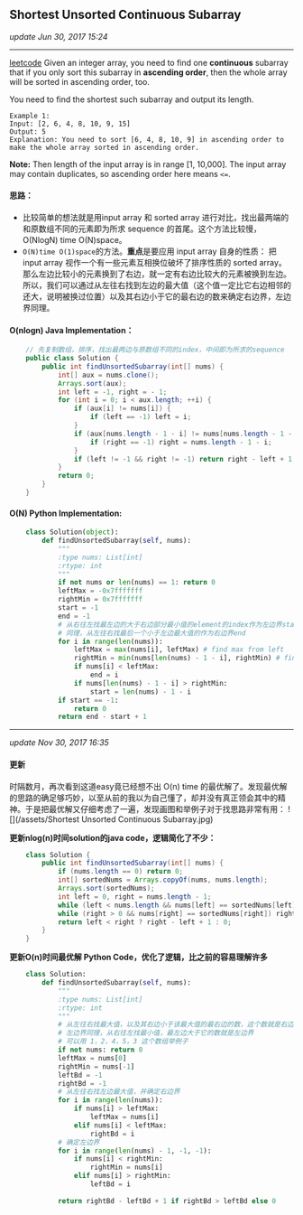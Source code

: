 ## Shortest Unsorted Continuous Subarray
_update Jun 30, 2017 15:24_

---
[leetcode](https://leetcode.com/problems/shortest-unsorted-continuous-subarray/#/description)
Given an integer array, you need to find one **continuous** subarray that if you only sort this subarray in **ascending order**, then the whole array will be sorted in ascending order, too.

You need to find the shortest such subarray and output its length.

    Example 1:
    Input: [2, 6, 4, 8, 10, 9, 15]
    Output: 5
    Explanation: You need to sort [6, 4, 8, 10, 9] in ascending order to make the whole array sorted in ascending order.
**Note:**
Then length of the input array is in range [1, 10,000].
The input array may contain duplicates, so ascending order here means `<=`.

#### 思路：
*  比较简单的想法就是用input array 和 sorted array 进行对比，找出最两端的和原数组不同的元素即为所求 sequence 的首尾。这个方法比较慢，O(NlogN) time O(N)space。
*  `O(N)time O(1)space`的方法。**重点**是要应用 input array 自身的性质： 把input array 视作一个有一些元素互相换位破坏了排序性质的 sorted array。那么左边比较小的元素换到了右边，就一定有右边比较大的元素被换到左边。所以，我们可以通过从左往右找到左边的最大值（这个值一定比它右边相邻的还大，说明被换过位置）以及其右边小于它的最右边的数来确定右边界，左边界同理。
    
#### O(nlogn) Java Implementation：
```java
    // 先复制数组，排序，找出最两边与原数组不同的index，中间即为所求的sequence
    public class Solution {
        public int findUnsortedSubarray(int[] nums) {
            int[] aux = nums.clone();
            Arrays.sort(aux);
            int left = -1, right = - 1;
            for (int i = 0; i < aux.length; ++i) {
                if (aux[i] != nums[i]) {
                    if (left == -1) left = i;
                }
                if (aux[nums.length - 1 - i] != nums[nums.length - 1 - i]) {
                    if (right == -1) right = nums.length - 1 - i;
                }
                if (left != -1 && right != -1) return right - left + 1;
            }
            return 0;
        }
    }
```

#### O(N) Python Implementation:
```python
    class Solution(object):
        def findUnsortedSubarray(self, nums):
            """
            :type nums: List[int]
            :rtype: int
            """
            if not nums or len(nums) == 1: return 0
            leftMax = -0x7fffffff
            rightMin = 0x7fffffff
            start = -1
            end = -1
            # 从右往左找最左边的大于右边部分最小值的element的index作为左边界start
            # 同理，从左往右找最后一个小于左边最大值的作为右边界end
            for i in range(len(nums)):
                leftMax = max(nums[i], leftMax) # find max from left
                rightMin = min(nums[len(nums) - 1 - i], rightMin) # find min from right
                if nums[i] < leftMax:
                    end = i
                if nums[len(nums) - 1 - i] > rightMin:
                    start = len(nums) - 1 - i
            if start == -1:
                return 0
            return end - start + 1
```

---
_update Nov 30, 2017 16:35_
#### 更新
时隔数月，再次看到这道easy竟已经想不出 O(n) time 的最优解了。发现最优解的思路的确足够巧妙，以至从前的我以为自己懂了，却并没有真正领会其中的精神。于是把最优解又仔细考虑了一遍，发现画图和举例子对于找思路非常有用：
![](/assets/Shortest Unsorted Continuous Subarray.jpg)

**更新nlog(n)时间solution的java code，逻辑简化了不少：**
```java
    class Solution {
        public int findUnsortedSubarray(int[] nums) {
            if (nums.length == 0) return 0;
            int[] sortedNums = Arrays.copyOf(nums, nums.length);
            Arrays.sort(sortedNums);
            int left = 0, right = nums.length - 1;
            while (left < nums.length && nums[left] == sortedNums[left]) left++;
            while (right > 0 && nums[right] == sortedNums[right]) right--;
            return left < right ? right - left + 1 : 0;
        }
    }
```

**更新O(n)时间最优解 Python Code，优化了逻辑，比之前的容易理解许多**
```python
    class Solution:
        def findUnsortedSubarray(self, nums):
            """
            :type nums: List[int]
            :rtype: int
            """
            # 从左往右找最大值，以及其右边小于该最大值的最右边的数，这个数就是右边界；
            # 左边界同理，从右往左找最小值，最左边大于它的数就是左边界
            # 可以用 1，2，4，5，3 这个数组举例子
            if not nums: return 0
            leftMax = nums[0]
            rightMin = nums[-1]
            leftBd = -1
            rightBd = -1
            # 从左往右找左边最大值，并确定右边界
            for i in range(len(nums)):
                if nums[i] > leftMax:
                    leftMax = nums[i]
                elif nums[i] < leftMax:
                    rightBd = i
            # 确定左边界
            for i in range(len(nums) - 1, -1, -1):
                if nums[i] < rightMin:
                    rightMin = nums[i]
                elif nums[i] > rightMin:
                    leftBd = i
                    
            return rightBd - leftBd + 1 if rightBd > leftBd else 0
```










